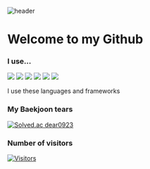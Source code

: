 ![header](https://capsule-render.vercel.app/api?type=Rounded&color=gradient&customColorList=0,2,2,5,30&text=Hi%20I%20am%20Dongchan&fontAlign=50&fontSize=50&animation=fadeIn)
# Welcome to my Github
### I use...

<img src="https://img.shields.io/badge/JAVA-lightgrey?style=plastic&logo=java&logoColor=white"> <img  src="https://img.shields.io/badge/C-lightgrey?style=plastic&logo=C&logoColor=white"/> <img  src="https://img.shields.io/badge/Python-lightgrey?style=plastic&logo=Python&logoColor=white"/> <img  src="https://img.shields.io/badge/JavaScript-lightgrey?style=plastic&logo=JavaScript&logoColor=white"/> <img  src="https://img.shields.io/badge/SpringBoot-lightgrey?style=plastic&logo=SpringBoot&logoColor=white"/> <img  src="https://img.shields.io/badge/React-lightgrey?style=plastic&logo=React&logoColor=white"/>

I use these languages and frameworks




### My Baekjoon tears

[![Solved.ac
dear0923](http://mazassumnida.wtf/api/v2/generate_badge?boj=dear0923)](https://solved.ac/dear0923)


### Number of visitors

[![Visitors](https://hits.seeyoufarm.com/api/count/incr/badge.svg?url=https%3A%2F%2Fgithub.com%2Fkkokkiyo&count_bg=%2379C83D&title_bg=%23555555&icon=&icon_color=lightgrey&title=Visitors&edge_flat=false)](https://hits.seeyoufarm.com)


<!--
**kkokkiyo/kkokkiyo** is a ✨ _special_ ✨ repository because its `README.md` (this file) appears on your GitHub profile.

Here are some ideas to get you started:

- 🔭 I’m currently working on ...
- 🌱 I’m currently learning ...
- 👯 I’m looking to collaborate on ...
- 🤔 I’m looking for help with ...
- 💬 Ask me about ...
- 📫 How to reach me: ...
- 😄 Pronouns: ...
- ⚡ Fun fact: ...
-->
